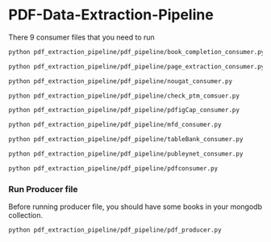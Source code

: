# PDF-Data-Extraction-Pipeline
There 9 consumer files that you need to run

```bash 
python pdf_extraction_pipeline/pdf_pipeline/book_completion_consumer.py
```

```bash 
python pdf_extraction_pipeline/pdf_pipeline/page_extraction_consumer.py
```

```bash 
python pdf_extraction_pipeline/pdf_pipeline/nougat_consumer.py
```

```bash 
python pdf_extraction_pipeline/pdf_pipeline/check_ptm_comsuer.py
```

```bash 
python pdf_extraction_pipeline/pdf_pipeline/pdfigCap_consumer.py 
```

```bash 
python pdf_extraction_pipeline/pdf_pipeline/mfd_consumer.py
```

```bash 
python pdf_extraction_pipeline/pdf_pipeline/tableBank_consumer.py 
```

```bash 
python pdf_extraction_pipeline/pdf_pipeline/publeynet_consumer.py
```

```bash 
python pdf_extraction_pipeline/pdf_pipeline/pdfconsumer.py 
```
### Run Producer file
Before running producer file, you should have some books in your mongodb collection.

 ```bash 
python pdf_extraction_pipeline/pdf_pipeline/pdf_producer.py  
```



